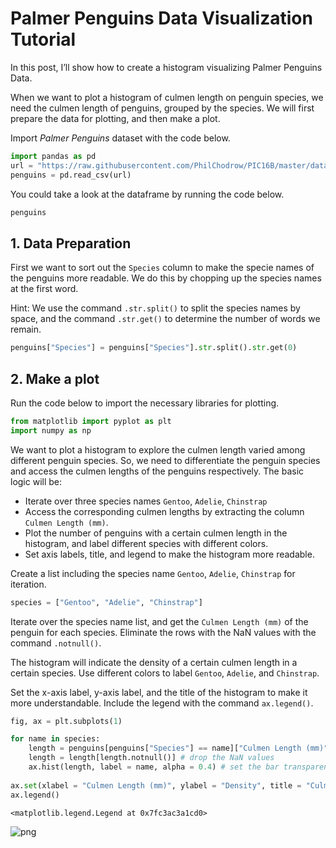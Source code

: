 # Palmer Penguins Data Visualization Tutorial

In this post, I’ll show how to create a histogram visualizing Palmer Penguins Data.

When we want to plot a histogram of culmen length on penguin species, we need the culmen length of penguins, grouped by the species. We will first prepare the data for plotting, and then make a plot.

Import *Palmer Penguins* dataset with the code below. 


```python
import pandas as pd
url = "https://raw.githubusercontent.com/PhilChodrow/PIC16B/master/datasets/palmer_penguins.csv"
penguins = pd.read_csv(url)
```

You could take a look at the dataframe by running the code below.


```python
penguins
```

## 1. Data Preparation
First we want to sort out the `Species` column to make the specie names of the penguins more readable. We do this by chopping up the species names at the first word.

Hint: We use the command `.str.split()` to split the species names by space, and the command `.str.get()` to determine the number of words we remain.


```python
penguins["Species"] = penguins["Species"].str.split().str.get(0)
```

## 2. Make a plot

Run the code below to import the necessary libraries for plotting.


```python
from matplotlib import pyplot as plt
import numpy as np
```

We want to plot a histogram to explore the culmen length varied among different penguin species. So, we need to differentiate the penguin species and access the culmen lengths of the penguins respectively. The basic logic will be:

* Iterate over three species names `Gentoo`, `Adelie`, `Chinstrap`
* Access the corresponding culmen lengths by extracting the column `Culmen Length (mm)`.
* Plot the number of penguins with a certain culmen length in the histogram, and label different species with different colors.
* Set axis labels, title, and legend to make the histogram more readable.

Create a list including the species name `Gentoo`, `Adelie`, `Chinstrap` for iteration.


```python
species = ["Gentoo", "Adelie", "Chinstrap"] 
```

Iterate over the species name list, and get the `Culmen Length (mm)` of the penguin for each species. Eliminate the rows with the NaN values with the command `.notnull()`. 

The histogram will indicate the density of a certain culmen length in a certain species. Use different colors to label `Gentoo`, `Adelie`, and `Chinstrap`.

Set the x-axis label, y-axis label, and the title of the histogram to make it more understandable.
Include the legend with the command `ax.legend()`.


```python
fig, ax = plt.subplots(1)

for name in species:
    length = penguins[penguins["Species"] == name]["Culmen Length (mm)"] 
    length = length[length.notnull()] # drop the NaN values
    ax.hist(length, label = name, alpha = 0.4) # set the bar transparency with alpha value
    
ax.set(xlabel = "Culmen Length (mm)", ylabel = "Density", title = "Culmen Length on Species") 
ax.legend()
```




    <matplotlib.legend.Legend at 0x7fc3ac3a1cd0>




    
![png](output_15_1.png)
    




